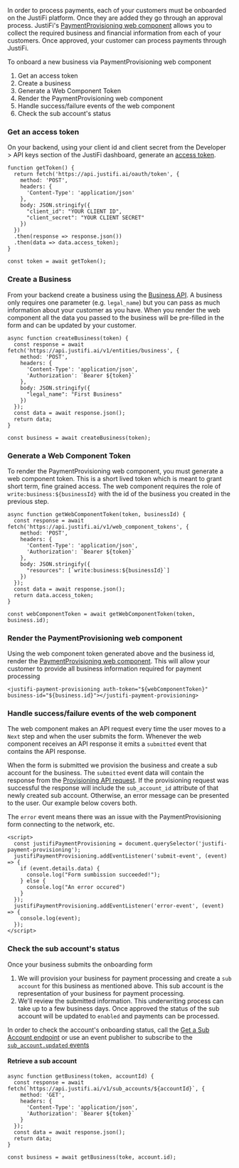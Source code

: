 In order to process payments, each of your customers must be onboarded on the JustiFi platform. Once they are added they go through an approval process. JustiFi's [PaymentProvisioning web component](https://storybook.justifi.ai/?path=/docs/entities-payment-provisioning--docs) allows you to collect the required business and financial information from each of your customers. Once approved, your customer can process payments through JustiFi.

To onboard a new business via PaymentProvisioning web component

1. Get an access token
2. Create a business
3. Generate a Web Component Token
4. Render the PaymentProvisioning web component
5. Handle success/failure events of the web component
6. Check the sub account's status


### Get an access token
On your backend, using your client id and client secret from the Developer > API keys section of the JustiFi dashboard, generate an [access token](https://docs.justifi.tech/api-spec#tag/API-Credentials/operation/CreateAccessToken).

```
function getToken() {
  return fetch('https://api.justifi.ai/oauth/token', {
    method: 'POST',
    headers: {
      'Content-Type': 'application/json'
    },
    body: JSON.stringify({
      "client_id": "YOUR CLIENT ID",
      "client_secret": "YOUR CLIENT SECRET"
    })
  })
  .then(response => response.json())
  .then(data => data.access_token);
}

const token = await getToken();
```

### Create a Business
From your backend create a business using the [Business API](https://docs.justifi.tech/api-spec#tag/Business/operation/CreateBusiness). A business only requires one parameter (e.g. `legal_name`) but you can pass as much information about your customer as you have. When you render the web component all the data you passed to the business will be pre-filled in the form and can be updated by your customer. 
```
async function createBusiness(token) {
  const response = await fetch('https://api.justifi.ai/v1/entities/business', {
    method: 'POST',
    headers: {
      'Content-Type': 'application/json',
      'Authorization': `Bearer ${token}`
    },
    body: JSON.stringify({
      "legal_name": "First Business"
    })
  });
  const data = await response.json();
  return data;
}

const business = await createBusiness(token);
```

### Generate a Web Component Token
To render the PaymentProvisioning web component, you must generate a web component token. This is a short lived token which is meant to grant short term, fine grained access. The web component requires the role of `write:business:${businessId}` with the id of the business you created in the previous step.
```
async function getWebComponentToken(token, businessId) {
  const response = await fetch('https://api.justifi.ai/v1/web_component_tokens', {
    method: 'POST',
    headers: {
      'Content-Type': 'application/json',
      'Authorization': `Bearer ${token}`
    },
    body: JSON.stringify({
      "resources": [`write:business:${businessId}`]
    })
  });
  const data = await response.json();
  return data.access_token;
}

const webComponentToken = await getWebComponentToken(token, business.id);
```

### Render the PaymentProvisioning web component
Using the web component token generated above and the business id, render the [PaymentProvisioning web component](https://storybook.justifi.ai/?path=/docs/entities-payment-provisioning--docs). This will allow your customer to provide all business information required for payment processing
```
<justifi-payment-provisioning auth-token="${webComponentToken}" business-id="${business.id}"></justifi-payment-provisioning>
```

### Handle success/failure events of the web component
The web component makes an API request every time the user moves to a `Next` step and when the user submits the form. Whenever the web component receives an API response it emits a `submitted` event that contains the API response.

When the form is submitted we provision the business and create a sub account for the business. The `submitted` event data will contain the response from the [Provisioning API request](https://docs.justifi.tech/api-spec#tag/Provisioning/operation/ProductProvisioning). If the provisioning request was successful the response will include the `sub_account_id` attribute of that newly created sub account. Otherwise, an error message can be presented to the user. Our example below covers both.

The `error` event means there was an issue with the PaymentProvisioning form connecting to the network, etc.

```
<script>
  const justifiPaymentProvisioning = document.querySelector('justifi-payment-provisioning');
  justifiPaymentProvisioning.addEventListener('submit-event', (event) => {
    if (event.details.data) {
      console.log("Form sumbission succeeded!");
    } else {
      console.log("An error occured")
    }
  });
  justifiPaymentProvisioning.addEventListener('error-event', (event) => {
    console.log(event);
  });
</script>
```

### Check the sub account's status
Once your business submits the onboarding form
1. We will provision your business for payment processing and create a `sub account` for this business as mentioned above. This sub account is the representation of your business for payment processing.
2. We'll review the submitted information. This underwriting process can take up to a few business days. Once approved the status of the sub account will be updated to `enabled` and payments can be processed. 

In order to check the account's onboarding status, call the [Get a Sub Account endpoint](https://docs.justifi.tech/api-spec#tag/Sub-Accounts/operation/GetSubAccount) or use an event publisher to subscribe to the [`sub_account.updated` events](https://docs.justifi.tech/api-spec#tag/Events/operation/subAccountEvent)

#### Retrieve a sub account

```
async function getBusiness(token, accountId) {
  const response = await fetch(`https://api.justifi.ai/v1/sub_accounts/${accountId}`, {
    method: 'GET',
    headers: {
      'Content-Type': 'application/json',
      'Authorization': `Bearer ${token}`
    }
  });
  const data = await response.json();
  return data;
}

const business = await getBusiness(toke, account.id);
```